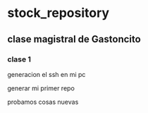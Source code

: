 # stock_repository

## clase magistral de Gastoncito

### clase 1

generacion el ssh en mi pc

generar mi primer repo

probamos cosas nuevas